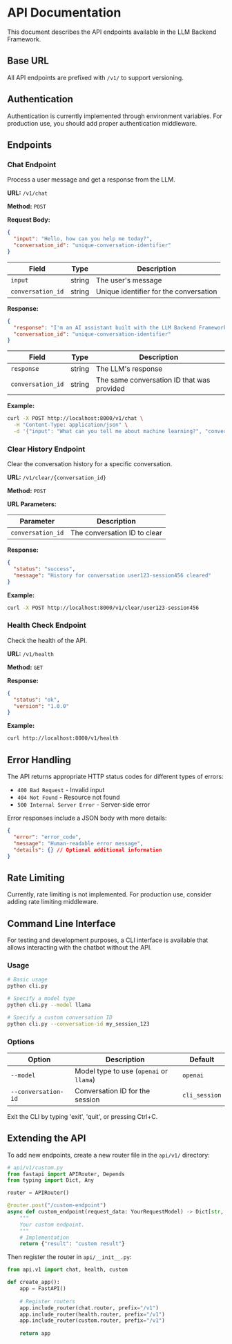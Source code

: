 # API Documentation

This document describes the API endpoints available in the LLM Backend Framework.

## Base URL

All API endpoints are prefixed with `/v1/` to support versioning.

## Authentication

Authentication is currently implemented through environment variables. For production use, you should add proper authentication middleware.

## Endpoints

### Chat Endpoint

Process a user message and get a response from the LLM.

**URL:** `/v1/chat`

**Method:** `POST`

**Request Body:**

```json
{
  "input": "Hello, how can you help me today?",
  "conversation_id": "unique-conversation-identifier"
}
```

| Field | Type | Description |
|-------|------|-------------|
| `input` | string | The user's message |
| `conversation_id` | string | Unique identifier for the conversation |

**Response:**

```json
{
  "response": "I'm an AI assistant built with the LLM Backend Framework. I can answer questions, provide information, and help with various tasks. How can I assist you today?",
  "conversation_id": "unique-conversation-identifier"
}
```

| Field | Type | Description |
|-------|------|-------------|
| `response` | string | The LLM's response |
| `conversation_id` | string | The same conversation ID that was provided |

**Example:**

```bash
curl -X POST http://localhost:8000/v1/chat \
  -H "Content-Type: application/json" \
  -d '{"input": "What can you tell me about machine learning?", "conversation_id": "user123-session456"}'
```

### Clear History Endpoint

Clear the conversation history for a specific conversation.

**URL:** `/v1/clear/{conversation_id}`

**Method:** `POST`

**URL Parameters:**

| Parameter | Description |
|-----------|-------------|
| `conversation_id` | The conversation ID to clear |

**Response:**

```json
{
  "status": "success",
  "message": "History for conversation user123-session456 cleared"
}
```

**Example:**

```bash
curl -X POST http://localhost:8000/v1/clear/user123-session456
```

### Health Check Endpoint

Check the health of the API.

**URL:** `/v1/health`

**Method:** `GET`

**Response:**

```json
{
  "status": "ok",
  "version": "1.0.0"
}
```

**Example:**

```bash
curl http://localhost:8000/v1/health
```

## Error Handling

The API returns appropriate HTTP status codes for different types of errors:

- `400 Bad Request` - Invalid input
- `404 Not Found` - Resource not found
- `500 Internal Server Error` - Server-side error

Error responses include a JSON body with more details:

```json
{
  "error": "error_code",
  "message": "Human-readable error message",
  "details": {} // Optional additional information
}
```

## Rate Limiting

Currently, rate limiting is not implemented. For production use, consider adding rate limiting middleware.

## Command Line Interface

For testing and development purposes, a CLI interface is available that allows interacting with the chatbot without the API.

### Usage

```bash
# Basic usage
python cli.py

# Specify a model type
python cli.py --model llama

# Specify a custom conversation ID
python cli.py --conversation-id my_session_123
```

### Options

| Option | Description | Default |
|--------|-------------|---------|
| `--model` | Model type to use (`openai` or `llama`) | `openai` |
| `--conversation-id` | Conversation ID for the session | `cli_session` |

Exit the CLI by typing 'exit', 'quit', or pressing Ctrl+C.

## Extending the API

To add new endpoints, create a new router file in the `api/v1/` directory:

```python
# api/v1/custom.py
from fastapi import APIRouter, Depends
from typing import Dict, Any

router = APIRouter()

@router.post("/custom-endpoint")
async def custom_endpoint(request_data: YourRequestModel) -> Dict[str, Any]:
    """
    Your custom endpoint.
    """
    # Implementation
    return {"result": "custom result"}
```

Then register the router in `api/__init__.py`:

```python
from api.v1 import chat, health, custom

def create_app():
    app = FastAPI()
    
    # Register routers
    app.include_router(chat.router, prefix="/v1")
    app.include_router(health.router, prefix="/v1")
    app.include_router(custom.router, prefix="/v1")
    
    return app
``` 